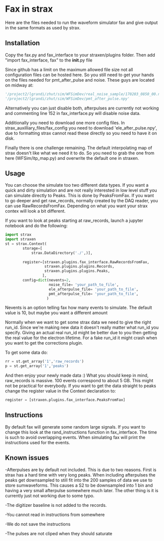 # Fax in strax

Here are the files needed to run the waveform simulator fax and give output in the same formats as used by strax.

## Installation

Copy the fax.py and fax_interface to your straxen/plugins folder. Then add "import fax_interface, fax" to the __init__.py file

Since github has a limit on the maximum allowed file size not all configuration files can be hosted here. So you still need to get your hands on the files needed for pmt_after_pulse and noise. These guys are located on midway at:
```python
'/project2/lgrandi/zhut/sim/WFSimDev/real_noise_sample/170203_0850_00.npz'
'/project2/lgrandi/zhut/sim/WFSimDev/pmt_after_pulse.npy'
```

Alternatively you can just disable both, afterpulses are currently not working and commenting line 152 in fax_interface.py will disable noise data.

Additionally you need to download one more config files. In strax_auxilliary_files/fax_config you need to download  'ele_after_pulse.npy', due to formatting strax cannot read these directly so you need to have it on disk.

Finally there is one challenge remaining. The default interpolating map of strax doesn't like what we need it to do. So you need to grab the one from here (WFSim/itp_map.py) and overwrite the default one in straxen.

## Usage
You can choose the simulate too two different data types. If you want a quick and dirty simulation and are not really interested in low level stuff you can simulate directly to Peaks. This is done by PeaksFromFax.
If you want to go deeper and get raw_records, normally created by the DAQ reader, you can use RawRecordsFromFax. Depending on what you want your strax contex will look a bit different.

If you want to look at peaks starting at raw_records, launch a jupyter notebook and do the following:
```python
import strax
import straxen
st = strax.Context(
        storage=[
            strax.DataDirectory('./',)],
    
        register=[straxen.plugins.fax_interface.RawRecordsFromFax,
                  straxen.plugins.plugins.Records,
                  straxen.plugins.plugins.Peaks,
                 ],
        config=dict(nevents=2,
                    noise_file= 'your_path_to_file',
                    ele_afterpulse_file= 'your_path_to_file',
                    pmt_afterpulse_file= 'your_path_to_file',
                   )
```
Nevents is an option telling fax how many events to simulate. The default value is 10, but maybe you want a different amount

Normally when we want to get some strax data we need to give the right run_id. Since we're making new data it doesn't really matter what run_id you specify. Giving an actual real run_id might be better due to you then getting the real value for the electron lifetime. For a fake run_id it might crash when you want to get the corrections plugin.

To get some data do:
```python
rr = st.get_array('1','raw_records')
p = st.get_array('1','peaks')
```

And then enjoy your newly made data :)
What you should keep in mind, raw_records is massive. 100 events correspond to about 5 GB. This might not be practical for everybody.
If you want to get the data straight to peaks change the register value in the Context declaration to:
```python
register = [straxen.plugins.fax_interface.PeaksFromFax]
```

## Instructions
By default fax will generate some random large signals. If you want to change this look at the rand_instructions function in fax_interface. The time is such to avoid overlapping events.
When simulating fax will print the instructions used for the events.


## Known issues
-Afterpulses are by default not included. This is due to two reasons. First is strax has a hard time with very long peaks. When including afterpulses the peaks get downsampled to still fit into the 200 samples of data we use to store sumwaveforms.
This causes a S2 to be downsampled into 1 bin and having a very small afterpulse somewhere much later. 
The other thing is it is currently just not working due to some typo.

-The digitizer baseline is not added to the records.

-You cannot read in instructions from somewhere

-We do not save the instructions

-The pulses are not cliped when they should saturate

